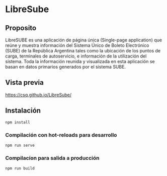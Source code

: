 # LibreSube

## Proposito
LibreSUBE es una aplicación de página única (Single-page application) que reúne y muestra información del Sistema Único de Boleto Electrónico (SUBE) de la República Argentina tales como la ubicación de los puntos de carga, terminales de autoservicio, e información de la utilización del sistema. Toda la información reunida y visualizada en esta aplicación se basan en datos primarios generados por el sistema SUBE. 


## Vista previa
https://csq.github.io/LibreSube/


## Instalación
```
npm install
```

### Compilación con hot-reloads para desarrollo
```
npm run serve
```

### Compilacíon para salida a producción
```
npm run build
```